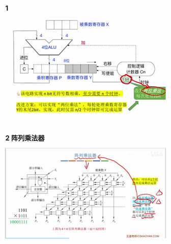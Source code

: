 


## 1
![输入图片说明](/imgs/2025-08-03/VRkDf3qr9m9F5W9r.png)
## 2 阵列乘法器
![输入图片说明](/imgs/2025-08-03/S9DQTdDVIwItasPw.png)
<!--stackedit_data:
eyJoaXN0b3J5IjpbMTQ4NzczMTgyNF19
-->